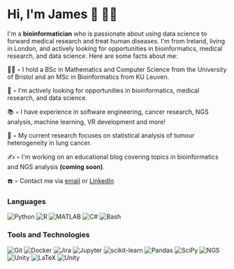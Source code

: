 # Hi, I'm James 👋 👨‍💻
I'm a **bioinformatician** who is passionate about using data science to forward medical research and treat human diseases. I'm from Ireland, living in London, and actively looking for opportunities in bioinformatics, medical research, and data science. Here are some facts about me:

  👨‍🎓 ◦ I hold a BSc in Mathematics and Computer Science from the University of Bristol and an MSc in Bioinformatics from KU Leuven.
  
  🔭 ◦ I'm actively looking for opportunities in bioinformatics, medical research, and data science.
  
  📚 ◦ I have experience in software engineering, cancer research, NGS analysis, machine learning, VR development and more!

  🎯 ◦ My current research focuses on statistical analysis of tumour heterogeneity in lung cancer.
  
  ✍️ ◦ I'm working on an educational blog covering topics in bioinformatics and NGS analysis **(coming soon)**.

  ☎️ ◦ Contact me via [email](mailto:jamesdanieloreilly1@gmail.com) or [LinkedIn](https://www.linkedin.com/in/jamesdanieloreilly/)
  
  
### Languages
![Python](https://img.shields.io/badge/-Python-0769DA?style=flat&logo=python&logoColor=white)
![R](https://img.shields.io/badge/-R-0769DA?style=flat&logo=r&logoColor=white)
![MATLAB](https://img.shields.io/badge/-MATLAB-0769DA?style=flat&logo=matlab-schemer&logoColor=white)
![C#](https://img.shields.io/badge/-C%20Sharp-0769DA?style=flat&logo=c-sharp&logoColor=white)
![Bash](https://img.shields.io/badge/-Bash%20Script-0769DA?style=flat&logo=gnu-bash&logoColor=white)

### Tools and Technologies
![Git](https://img.shields.io/badge/-Git-0EAAA7?style=flat&logo=git&logoColor=white)
![Docker](https://img.shields.io/badge/-Docker-0EAAA7?style=flat&logo=docker&logoColor=white)
![Jira](https://img.shields.io/badge/-Jira-0EAAA7?style=flat&logo=Jira&logoColor=white)
![Jupyter](https://img.shields.io/badge/-Jupyter-0EAAA7?style=flat&logo=jupyter&logoColor=white)
![scikit-learn](https://img.shields.io/badge/-scikit--learn-0EAAA7?style=flat&logo=scikit-learn&logoColor=white)
![Pandas](https://img.shields.io/badge/-Pandas-0EAAA7?style=flat&logo=pandas&logoColor=white)
![SciPy](https://img.shields.io/badge/-SciPy-0EAAA7?style=flat&logo=SciPy&logoColor=white)
![NGS](https://img.shields.io/badge/-NGS-0EAAA7?style=flat&logo=NGS&logoColor=white)
![Unity](https://img.shields.io/badge/-Unity-0EAAA7?style=flat&logo=Unity&logoColor=white)
![LaTeX](https://img.shields.io/badge/-LaTeX-0EAAA7?style=flat&logo=LaTeX&logoColor=white)
![Unity](https://img.shields.io/badge/-Unity-0EAAA7?style=flat&logo=Unity&logoColor=white)
